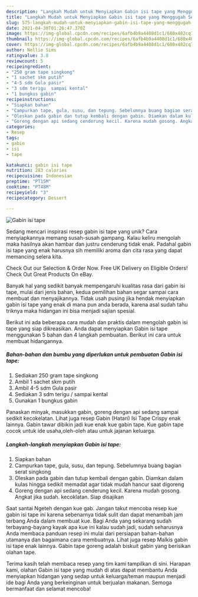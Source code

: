 ```yaml
---
description: "Langkah Mudah untuk Menyiapkan Gabin isi tape yang Menggugah Selera"
title: "Langkah Mudah untuk Menyiapkan Gabin isi tape yang Menggugah Selera"
slug: 575-langkah-mudah-untuk-menyiapkan-gabin-isi-tape-yang-menggugah-selera
date: 2021-04-30T01:26:47.370Z
image: https://img-global.cpcdn.com/recipes/6afb4b9a4408d1c1/680x482cq70/gabin-isi-tape-foto-resep-utama.jpg
thumbnail: https://img-global.cpcdn.com/recipes/6afb4b9a4408d1c1/680x482cq70/gabin-isi-tape-foto-resep-utama.jpg
cover: https://img-global.cpcdn.com/recipes/6afb4b9a4408d1c1/680x482cq70/gabin-isi-tape-foto-resep-utama.jpg
author: Nellie Sims
ratingvalue: 3.8
reviewcount: 5
recipeingredient:
- "250 gram tape singkong"
- "1 sachet skm putih"
- "4-5 sdm Gula pasir"
- "3 sdm terigu  sampai kental"
- "1 bungkus gabin"
recipeinstructions:
- "Siapkan bahan"
- "Campurkan tape, gula, susu, dan tepung. Sebelumnya buang bagian serat singkong"
- "Oleskan pada gabin dan tutup kembali dengan gabin. Diamkan dalam kulas hingga sedikit memadat agar tidak mudah hancur saat digoreng"
- "Goreng dengan api sedang cenderung kecil. Karena mudah gosong. Angkat jika sudah. kecoklatan. Siap disajikan"
categories:
- Resep
tags:
- gabin
- isi
- tape

katakunci: gabin isi tape 
nutrition: 283 calories
recipecuisine: Indonesian
preptime: "PT15M"
cooktime: "PT48M"
recipeyield: "3"
recipecategory: Dessert

---
```



![Gabin isi tape](https://img-global.cpcdn.com/recipes/6afb4b9a4408d1c1/680x482cq70/gabin-isi-tape-foto-resep-utama.jpg)

Sedang mencari inspirasi resep gabin isi tape yang unik? Cara menyiapkannya memang susah-susah gampang. Kalau keliru mengolah maka hasilnya akan hambar dan justru cenderung tidak enak. Padahal gabin isi tape yang enak harusnya sih memiliki aroma dan cita rasa yang dapat memancing selera kita.

Check Out our Selection &amp; Order Now. Free UK Delivery on Eligible Orders! Check Out Great Products On eBay.

Banyak hal yang sedikit banyak mempengaruhi kualitas rasa dari gabin isi tape, mulai dari jenis bahan, kedua pemilihan bahan segar sampai cara membuat dan menyajikannya. Tidak usah pusing jika hendak menyiapkan gabin isi tape yang enak di mana pun anda berada, karena asal sudah tahu triknya maka hidangan ini bisa menjadi sajian spesial.


Berikut ini ada beberapa cara mudah dan praktis dalam mengolah gabin isi tape yang siap dikreasikan. Anda dapat menyiapkan Gabin isi tape menggunakan 5 bahan dan 4 langkah pembuatan. Berikut ini cara untuk membuat hidangannya.

<!--inarticleads1-->

##### Bahan-bahan dan bumbu yang diperlukan untuk pembuatan Gabin isi tape:

1. Sediakan 250 gram tape singkong
1. Ambil 1 sachet skm putih
1. Ambil 4-5 sdm Gula pasir
1. Sediakan 3 sdm terigu / sampai kental
1. Gunakan 1 bungkus gabin


Panaskan minyak, masukkan gabin, goreng dengan api sedang sampai sedikit kecokelatan. Lihat juga resep Gabin (Hatari) Isi Tape Crispy enak lainnya. Gabin tawar dibikin jadi kue enak kue gabin tape. Kue gabin tape cocok untuk ide usaha,oleh-oleh atau untuk jajanan keluarga. 

<!--inarticleads2-->

##### Langkah-langkah menyiapkan Gabin isi tape:

1. Siapkan bahan
1. Campurkan tape, gula, susu, dan tepung. Sebelumnya buang bagian serat singkong
1. Oleskan pada gabin dan tutup kembali dengan gabin. Diamkan dalam kulas hingga sedikit memadat agar tidak mudah hancur saat digoreng
1. Goreng dengan api sedang cenderung kecil. Karena mudah gosong. Angkat jika sudah. kecoklatan. Siap disajikan


Saat santai Ngeteh dengan kue gab. Jangan takut mencoba resep kue gabin isi tape ini karena sebenarnya tidak sulit dan dapat menambah jam terbang Anda dalam membuat kue. Bagi Anda yang sekarang sudah terbayang-bayang kayak apa kue ini kalau sudah jadi, sudah seharusnya Anda membaca panduan resep ini mulai dari persiapan bahan-bahan utamanya dan bagaimana cara membuatnya. Lihat juga resep Malkis gabin isi tape enak lainnya. Gabin tape goreng adalah biskuit gabin yang berisikan olahan tape. 

Terima kasih telah membaca resep yang tim kami tampilkan di sini. Harapan kami, olahan Gabin isi tape yang mudah di atas dapat membantu Anda menyiapkan hidangan yang sedap untuk keluarga/teman maupun menjadi ide bagi Anda yang berkeinginan untuk berjualan makanan. Semoga bermanfaat dan selamat mencoba!
